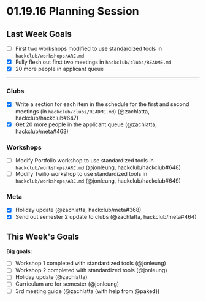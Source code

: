 # 01.19.16 Planning Session

## Last Week Goals

- [ ] First two workshops modified to use standardized tools in
  `hackclub/workshops/ARC.md`
- [x] Fully flesh out first two meetings in `hackclub/clubs/README.md`
- [x] 20 more people in applicant queue

-------------------------------------------------------------------------------

### Clubs

- [x] Write a section for each item in the schedule for the first and second
  meetings (in `hackclub/clubs/README.md`) (@zachlatta, hackclub/hackclub#647)
- [x] Get 20 more people in the applicant queue (@zachlatta, hackclub/meta#463)

### Workshops

- [ ] Modify Portfolio workshop to use standardized tools in
  `hackclub/workshops/ARC.md` (@jonleung, hackclub/hackclub#648)
- [ ] Modify Twilio workshop to use standardized tools in
  `hackclub/workshops/ARC.md` (@jonleung, hackclub/hackclub#649)

### Meta

- [x] Holiday update (@zachlatta, hackclub/meta#368)
- [x] Send out semester 2 update to clubs (@zachlatta, hackclub/meta#464)

## This Week's Goals

**Big goals:**

- [ ] Workshop 1 completed with standardized tools (@jonleung)
- [ ] Workshop 2 completed with standardized tools (@jonleung)
- [ ] Holiday update (@zachlatta)
- [ ] Curriculum arc for semester (@jonleung)
- [ ] 3rd meeting guide (@zachlatta (with help from @paked))
